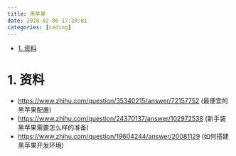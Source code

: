```yaml
---
title: 黑苹果
date: 2018-02-06 17:29:01
categories: [coding]
---
```



<!-- TOC -->

- [1. 资料](#1-资料)

<!-- /TOC -->



<a id="markdown-1-资料" name="1-资料"></a>
# 1. 资料

* https://www.zhihu.com/question/35340215/answer/72157752 (最便宜的黑苹果配置)
* https://www.zhihu.com/question/24370137/answer/102972538 (新手装黑苹果需要怎么样的准备)
* https://www.zhihu.com/question/19604244/answer/20081129 (如何搭建黑苹果开发环境)
